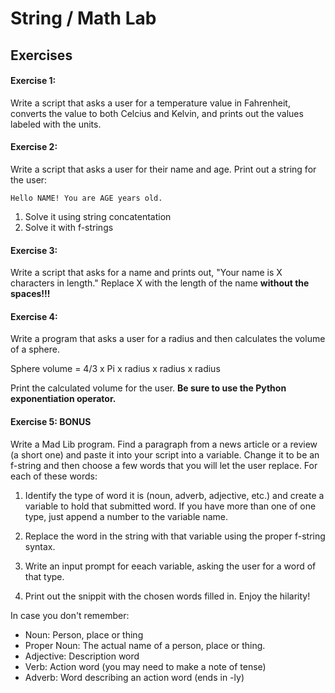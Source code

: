 # String / Math Lab

## Exercises

#### Exercise 1:

Write a script that asks a user for a temperature value in Fahrenheit, converts the value to both Celcius and Kelvin, and prints out the values labeled with the units.

#### Exercise 2:

Write a script that asks a user for their name and age. Print out a string for the user:

```
Hello NAME! You are AGE years old.
```

1. Solve it using string concatentation
2. Solve it with f-strings

#### Exercise 3:

Write a script that asks for a name and prints out, "Your name is X characters in length." Replace X with the length of the name **without the spaces!!!**

#### Exercise 4:

Write a program that asks a user for a radius and then calculates the volume of a sphere.

Sphere volume = 4/3 x Pi x radius x radius x radius

Print the calculated volume for the user. **Be sure to use the Python exponentiation operator.**

#### Exercise 5: BONUS

Write a Mad Lib program. Find a paragraph from a news article or a review (a short one) and paste it into your script into a variable. Change it to be an f-string and then choose a few words that you will let the user replace. For each of these words:

1. Identify the type of word it is (noun, adverb, adjective, etc.) and create a variable to hold that submitted word. If you have more than one of one type, just append a number to the variable name.

2. Replace the word in the string with that variable using the proper f-string syntax.

3. Write an input prompt for eeach variable, asking the user for a word of that type.

4. Print out the snippit with the chosen words filled in. Enjoy the hilarity!

In case you don't remember:

* Noun: Person, place or thing
* Proper Noun: The actual name of a person, place or thing.
* Adjective: Description word
* Verb: Action word (you may need to make a note of tense)
* Adverb: Word describing an action word (ends in -ly)
